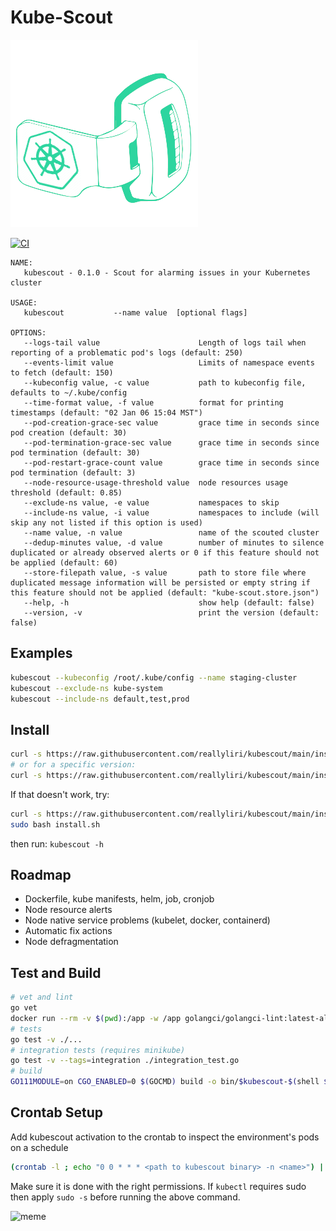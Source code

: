 # Kube-Scout

![icon](kubescout.png)

[![CI](https://github.com/ReallyLiri/kubescout/actions/workflows/ci.yaml/badge.svg)](https://github.com/ReallyLiri/kubescout/actions/workflows/ci.yaml)

```
NAME:
   kubescout - 0.1.0 - Scout for alarming issues in your Kubernetes cluster

USAGE:
   kubescout           --name value  [optional flags]

OPTIONS:
   --logs-tail value                      Length of logs tail when reporting of a problematic pod's logs (default: 250)
   --events-limit value                   Limits of namespace events to fetch (default: 150)
   --kubeconfig value, -c value           path to kubeconfig file, defaults to ~/.kube/config
   --time-format value, -f value          format for printing timestamps (default: "02 Jan 06 15:04 MST")
   --pod-creation-grace-sec value         grace time in seconds since pod creation (default: 30)
   --pod-termination-grace-sec value      grace time in seconds since pod termination (default: 30)
   --pod-restart-grace-count value        grace time in seconds since pod termination (default: 3)
   --node-resource-usage-threshold value  node resources usage threshold (default: 0.85)
   --exclude-ns value, -e value           namespaces to skip
   --include-ns value, -i value           namespaces to include (will skip any not listed if this option is used)
   --name value, -n value                 name of the scouted cluster
   --dedup-minutes value, -d value        number of minutes to silence duplicated or already observed alerts or 0 if this feature should not be applied (default: 60)
   --store-filepath value, -s value       path to store file where duplicated message information will be persisted or empty string if this feature should not be applied (default: "kube-scout.store.json")
   --help, -h                             show help (default: false)
   --version, -v                          print the version (default: false)
```

## Examples

```bash
kubescout --kubeconfig /root/.kube/config --name staging-cluster
kubescout --exclude-ns kube-system
kubescout --include-ns default,test,prod
```

## Install

```bash
curl -s https://raw.githubusercontent.com/reallyliri/kubescout/main/install.sh | sudo bash
# or for a specific version:
curl -s https://raw.githubusercontent.com/reallyliri/kubescout/main/install.sh | sudo bash -s 0.1.0
```

If that doesn't work, try:

```bash
curl -s https://raw.githubusercontent.com/reallyliri/kubescout/main/install.sh -o install.sh
sudo bash install.sh
```

then run: `kubescout -h`

## Roadmap

* Dockerfile, kube manifests, helm, job, cronjob
* Node resource alerts
* Node native service problems (kubelet, docker, containerd)
* Automatic fix actions
* Node defragmentation

## Test and Build

```bash
# vet and lint
go vet
docker run --rm -v $(pwd):/app -w /app golangci/golangci-lint:latest-alpine golangci-lint run --deadline=65s
# tests
go test -v ./...
# integration tests (requires minikube)
go test -v --tags=integration ./integration_test.go
# build
GO111MODULE=on CGO_ENABLED=0 $(GOCMD) build -o bin/$kubescout-$(shell $(GOCMD) run . --version | cut -d" " -f 3) .
```

## Crontab Setup

Add kubescout activation to the crontab to inspect the environment's pods on a schedule

```bash
(crontab -l ; echo "0 0 * * * <path to kubescout binary> -n <name>") | crontab -
```

Make sure it is done with the right permissions. If `kubectl` requires sudo then apply `sudo -s` before running the
above command.

![meme](https://i.imgur.com/9nRSxD0.png)

